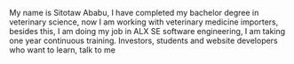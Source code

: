 
My name is Sitotaw Ababu, I have completed my bachelor degree in veterinary science, now I am working with veterinary medicine importers, besides this, I am doing my job in ALX SE software engineering, I am taking one year continuous training. Investors, students and website developers who want to learn, talk to me
